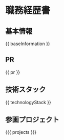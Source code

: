 # 職務経歴書

## 基本情報

{{ baseInformation }}

## PR

{{ pr }}

## 技術スタック

{{ technologyStack }}

## 参画プロジェクト

{{{ projects }}}

